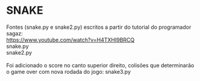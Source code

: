 # SNAKE

Fontes (snake.py e snake2.py) escritos a partir do tutorial do programador sagaz: </br>
https://www.youtube.com/watch?v=H4TXHI9BRCQ
</br>
snake.py </br>
snake2.py </br>
</br>
Foi adicionado o score no canto superior direito, colisões que determinarão o game over com nova rodada do jogo:
snake3.py
